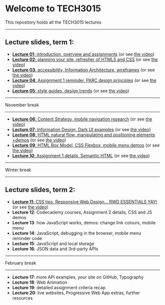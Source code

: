 # Welcome to TECH3015

This repository holds all the TECH3015 lectures

<!-- ## Module Documents

- [Module Handbook](https://TECH3015.github.io/lectures/module-handbook.html)
- [Coursework 1 Specification](https://TECH3015.github.io/lectures/coursework-01.html)
- [Coursework 2 Specification](https://TECH3015.github.io/lectures/coursework-02.html)
-->

---

## Lecture slides, term 1:

- [**Lecture 01**: introduction, overview and assignments](https://TECH3015.github.io/presents?lecture-01) (or see [the video](https://dmureplay.cloud.panopto.eu/Panopto/Pages/Viewer.aspx?id=5900e5e0-d40b-4cfd-9b39-ac4a00b900ee))
- [**Lecture 02**: planning your site, refresher of HTML5 and CSS](https://TECH3015.github.io/presents?lecture-02) (or see [the video](https://dmureplay.cloud.panopto.eu/Panopto/Pages/Viewer.aspx?id=9bc6c18a-53b5-4ba4-80bb-ac4e01056fb1))
- [**Lecture 03**: accessibility, Information Architecture, wireframes](https://TECH3015.github.io/presents?lecture-03) (or see [the video](https://dmureplay.cloud.panopto.eu/Panopto/Pages/Viewer.aspx?id=22011d37-727b-493a-8c57-ac5300fc8e42))
- [**Lecture 04**: Assignment 1 reminder, PARC design principles](https://TECH3015.github.io/presents?lecture-04) (or see [the video](https://dmureplay.cloud.panopto.eu/Panopto/Pages/Viewer.aspx?id=9c997e6c-da6e-4838-bd32-ac5600ce0d87))
- [**Lecture 05**: style guides, design trends](https://TECH3015.github.io/presents?lecture-05) (or see [the video](https://dmureplay.cloud.panopto.eu/Panopto/Pages/Viewer.aspx?id=45a449e4-a011-49b2-bac8-ac62014912ed))

---

November break

---

- [**Lecture 06**: Content Strategy, mobile navigation research](https://TECH3015.github.io/presents?lecture-06) (or see [the video](https://dmureplay.cloud.panopto.eu/Panopto/Pages/Viewer.aspx?id=6e870023-04af-4213-908a-ac6a0128426b))
- [**Lecture 07**: Information Design, Dark UI examples](https://TECH3015.github.io/presents?lecture-07) (or see [the video](https://dmureplay.cloud.panopto.eu/Panopto/Pages/Viewer.aspx?id=275a63ea-f0a8-4519-b027-ac7e00f55a68))
- [**Lecture 08**: HTML natural flow, manipulating and positioning elements +demos](https://tech3015.github.io/presents/?lecture-08) (or see [the video](https://dmureplay.cloud.panopto.eu/Panopto/Pages/Viewer.aspx?id=de2f7e54-40c2-4311-90e5-ac80010f44b8))
- [**Lecture 09**: HTML Box Model, CSS Flexbox, mobile menu demos](https://TECH3015.github.io/presents?lecture-09) (or see [the video](https://dmureplay.cloud.panopto.eu/Panopto/Pages/Viewer.aspx?id=91b7c413-e490-46da-a37b-ac80012176bd))
- [**Lecture 10**: Assignment 1 details, Semantic HTML](https://TECH3015.github.io/presents?lecture-10) (or see [the video](https://dmureplay.cloud.panopto.eu/Panopto/Pages/Viewer.aspx?id=917781e7-ecff-4d04-a0d4-ac90013fac55))

---

Winter break

---

## Lecture slides, term 2:

- [**Lecture 11**: CSS tips, Responsive Web Design… RWD ESSENTIALS YAY!](https://TECH3015.github.io/presents?lecture-11) (or see [the video](https://dmureplay.cloud.panopto.eu/Panopto/Pages/Viewer.aspx?id=b36069c5-7e30-44d2-af96-acab0111707b))
- **Lecture 12**: Codecademy courses, Assignment 2 details, CSS and JS demos
- **Lecture 13**: how JavaScript works, demos: change link colours, mobile menu
- **Lecture 14**: JavaScript, debugging in the browser, mobile menu reminder code
- **Lecture 15**: JavaScript and local storage
- **Lecture 16**: JSON data and 3rd-party APIs

<!--
- [**Lecture 12**: Codecademy courses, Assignment 2 details, CSS and JS demos](https://TECH3015.github.io/presents?lecture-12) (or see [the video]())
- [**Lecture 13**: how JavaScript works, demos (change link colours, mobile menu)](https://TECH3015.github.io/presents?lecture-13) (or see [the video]())
- [**Lecture 14**: JavaScript, debugging in the browser, mobile menu reminder code](https://TECH3015.github.io/presents?lecture-14) (or see [the video]())
- [**Lecture 15**: JavaScript and local storage](https://TECH3015.github.io/presents?lecture-15) (or see [the video]())
- [**Lecture 16**: JSON data and 3rd-party APIs](https://TECH3015.github.io/presents?lecture-16) (or see [the video]())
-->

---

February break

---

- **Lecture 17**: more API examples, your site on GitHub, Typography
- **Lecture 18**: Web Animation
- **Lecture 19**: detailed assignment criteria recap
- **Lecture 20**: live websites, Progressive Web App extras, further resources

<!--
- [**Lecture 17**: more API examples, your site on GitHub, Typography](https://TECH3015.github.io/presents?lecture-17) (or see [the video]())
- [**Lecture 18**: Web Animation](https://TECH3015.github.io/presents?lecture-18) (or see [the video]())
- [**Lecture 19**: detailed assignment criteria recap](https://TECH3015.github.io/presents?lecture-19) (or see [the video]())
- [**Lecture 20**: live websites, Progressive Web App extras, further resources](https://TECH3015.github.io/presents?lecture-20) (or see [the video]())
-->

<!--
NOT COVERED:

- SEE front-end-materials readme for some JS
- html templates
- console methods
- databases/pouch see: us/dmu/webtech-learning-materials/TECH-thom-dave-lectures-2018-19/TECH3015-Wk4-Databases-1.pptx - TECH3015-Wk4-Database-2.pptx
 
---

## TO DO:

- [ ] try CTEC3905 styles here?
- [ ] extend CSS 'crammed' and 'smalltext' to 'ol' tags
-->
